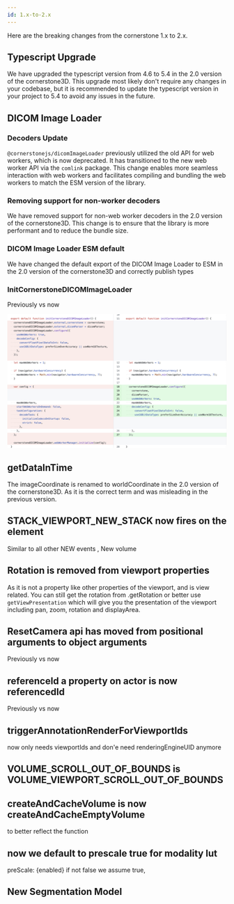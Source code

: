 ```yaml
---
id: 1.x-to-2.x
---
```


Here are the breaking changes from the cornerstone 1.x to 2.x.

## Typescript Upgrade

We have upgraded the typescript version from 4.6 to 5.4 in the 2.0 version of the cornerstone3D.
This upgrade most likely don't require any changes in your codebase, but it is recommended to update the typescript version in your project to 5.4
to avoid any issues in the future.

## DICOM Image Loader

### Decoders Update

`@cornerstonejs/dicomImageLoader` previously utilized the old API for web workers, which is now deprecated. It has transitioned to the new web worker API via the `comlink` package. This change enables more seamless interaction with web workers and facilitates compiling and bundling the web workers to match the ESM version of the library.

### Removing support for non-worker decoders

We have removed support for non-web worker decoders in the 2.0 version of the cornerstone3D. This change is to ensure that the library is more performant and to reduce the bundle size.

### DICOM Image Loader ESM default

We have changed the default export of the DICOM Image Loader to ESM in the 2.0 version of the cornerstone3D and correctly
publish types

### InitCornerstoneDICOMImageLoader

Previously vs now

![alt text](../assets/migration-guides-wado-init.png)

## getDataInTime

The imageCoordinate is renamed to worldCoordinate in the 2.0 version of the cornerstone3D. As it
is the correct term and was misleading in the previous version.

## STACK_VIEWPORT_NEW_STACK now fires on the element

Similar to all other NEW events , New volume

## Rotation is removed from viewport properties

As it is not a property like other properties of the viewport, and is view related.
You can still get the rotation from .getRotation or better use `getViewPresentation`
which will give you the presentation of the viewport including pan, zoom, rotation and displayArea.

## ResetCamera api has moved from positional arguments to object arguments

Previously vs now

## referenceId a property on actor is now referencedId

Previously vs now

## triggerAnnotationRenderForViewportIds

now only needs viewportIds and don'e need renderingEngineUID anymore

## VOLUME_SCROLL_OUT_OF_BOUNDS is VOLUME_VIEWPORT_SCROLL_OUT_OF_BOUNDS

## createAndCacheVolume is now createAndCacheEmptyVolume

to better reflect the function

## now we default to prescale true for modality lut

preScale: {enabled} if not false we assume true,

## New Segmentation Model
